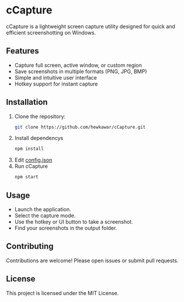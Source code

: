 # cCapture

cCapture is a lightweight screen capture utility designed for quick and efficient screenshotting on Windows.

## Features

- Capture full screen, active window, or custom region
- Save screenshots in multiple formats (PNG, JPG, BMP)
- Simple and intuitive user interface
- Hotkey support for instant capture

## Installation

1. Clone the repository:
    ```bash
    git clone https://github.com/hewkawar/cCapture.git
    ```
2. Install dependencys
    ```bash
    npm install
    ```
3. Edit [config.json](config.json)
4. Run cCapture
    ```bash
    npm start
    ```

## Usage

- Launch the application.
- Select the capture mode.
- Use the hotkey or UI button to take a screenshot.
- Find your screenshots in the output folder.

## Contributing

Contributions are welcome! Please open issues or submit pull requests.

## License

This project is licensed under the MIT License.